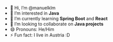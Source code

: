 - 👋 Hi, I’m @manuelklm
- 👀 I’m interested in **Java**
- 🌱 I’m currently learning **Spring Boot** and **React**
- 💞️ I’m looking to collaborate on **Java projects**
- 😄 Pronouns: He/Him
- ⚡ Fun fact: I live in Austria :D

<!---
manuelklm/manuelklm is a ✨ special ✨ repository because its `README.md` (this file) appears on your GitHub profile.
You can click the Preview link to take a look at your changes.
--->
